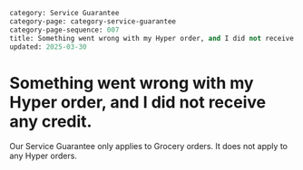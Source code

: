 ```meta
category: Service Guarantee
category-page: category-service-guarantee
category-page-sequence: 007
title: Something went wrong with my Hyper order, and I did not receive any credit. 
updated: 2025-03-30
```

# Something went wrong with my Hyper order, and I did not receive any credit. 

Our Service Guarantee only applies to Grocery orders. It does not apply to any Hyper orders. 